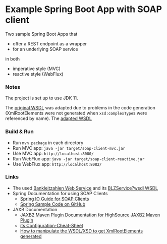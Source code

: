 # Example Spring Boot App with SOAP client

Two sample Spring Boot Apps that

- offer a REST endpoint as a wrapper
-  for an underlying SOAP service

in both

- imperative style (MVC)
- reactive style (WebFlux)

### Notes

The project is set up to use JDK 11.

The [original WSDL](soap-client-mvc/src/main/resources/blz-service-orig.wsdl) was adapted due to problems in the code generation
(XmlRootElements were not generated when `xsd:complexType`s were referenced by name).
The [adapted WSDL](soap-client-mvc/src/main/resources/blz-service.wsdl)

### Build & Run

- Run `mvn package` in each directory
- Run MVC app: `java -jar target/soap-client-mvc.jar` 
- Use MVC app: `http://localhost:8080/`
- Run WebFlux app: `java -jar target/soap-client-reactive.jar` 
- Use WebFlux app: `http://localhost:8082/`

### Links

- The used [Bankleitzahlen Web Service](https://www.predic8.de/soap/blz-webservice.htm) and its [BLZService?wsdl WSDL](http://www.thomas-bayer.com/axis2/services/BLZService?wsdl)
- Spring Documentation for using SOAP Clients
  - [Spring IO Guide for SOAP Clients](https://spring.io/guides/gs/consuming-web-service/)
  - [Spring Sample Code on GitHub](https://github.com/spring-guides/gs-consuming-web-service)
- JAXB Documentation
  - [JAXB2 Maven Plugin Documentation for HighSource JAXB2 Maven Plugin](https://github.com/highsource/maven-jaxb2-plugin/wiki)
  - [its Configuration-Cheat-Sheet](https://github.com/highsource/maven-jaxb2-plugin/wiki/Configuration-Cheat-Sheet)
  - [How to manipulate the WSDL/XSD to get XmlRootElements generated](https://stackoverflow.com/a/15117152)
